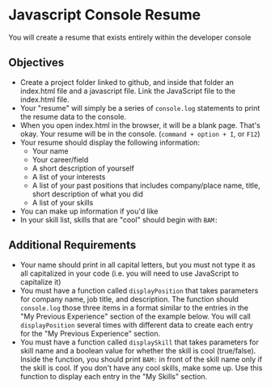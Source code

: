 # Javascript Console Resume

You will create a resume that exists entirely within the developer console

## Objectives

- Create a project folder linked to github, and inside that folder an index.html file and a javascript file. Link the JavaScript file to the index.html file.
- Your "resume" will simply be a series of `console.log` statements to print the resume data to the console.
- When you open index.html in the browser, it will be a blank page. That's okay. Your resume will be in the console. (`command + option + I`, or `F12`)
- Your resume should display the following information:
  - Your name
  - Your career/field
  - A short description of yourself
  - A list of your interests
  - A list of your past positions that includes company/place name, title, short description of what you did
  - A list of your skills
- You can make up information if you'd like
- In your skill list, skills that are "cool" should begin with `BAM:`

## Additional Requirements

- Your name should print in all capital letters, but you must not type it as all capitalized in your code (i.e. you will need to use JavaScript to capitalize it)
- You must have a function called `displayPosition` that takes parameters for company name, job title, and description. The function should `console.log` those three items in a format similar to the entries in the "My Previous Experience" section of the example below. You will call `displayPosition` several times with different data to create each entry for the "My Previous Experience" section.
- You must have a function called `displaySkill` that takes parameters for skill name and a boolean value for whether the skill is cool (true/false). Inside the function, you should print `BAM:` in front of the skill name only if the skill is cool. If you don't have any cool skills, make some up. Use this function to display each entry in the "My Skills" section.
